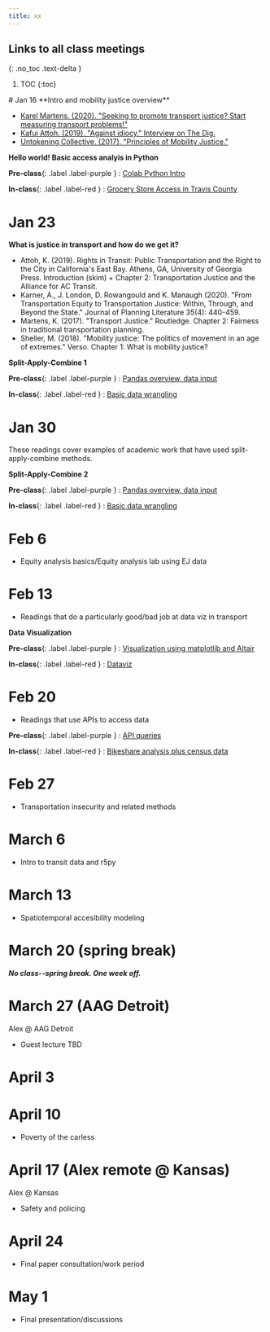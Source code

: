 ```yaml
---
title: xx
---
```


## Links to all class meetings
{: .no_toc .text-delta }

1. TOC
{:toc}

<div class="card">
# Jan 16
**Intro and mobility justice overview**

* [Karel Martens. (2020). "Seeking to promote transport justice? Start measuring transport problems!"](https://www.youtube.com/watch?v=B2kxy6cBjxc)
* [Kafui Attoh. (2019). "Against idiocy." Interview on The Dig.](https://www.thedigradio.com/podcast/against-idiocy-with-kafui-attoh/)
* [Untokening Collective. (2017). "Principles of Mobility Justice."](http://www.untokening.org/updates/2017/11/11/untokening-10-principles-of-mobility-justice)

**Hello world! Basic access analyis in Python**

**Pre-class**{: .label .label-purple }
: [Colab Python Intro](#)

**In-class**{: .label .label-red }
: [Grocery Store Access in Travis County](#)
</div>

# Jan 23
**What is justice in transport and how do we get it?**

* Attoh, K. (2019). Rights in Transit: Public Transportation and the Right to the City in California's East Bay. Athens, GA, University of Georgia Press. Introduction (skim) + Chapter 2: Transportation Justice and the Alliance for AC Transit.
* Karner, A., J. London, D. Rowangould and K. Manaugh (2020). "From Transportation Equity to Transportation Justice: Within, Through, and Beyond the State." Journal of Planning Literature 35(4): 440-459.
* Martens, K. (2017). "Transport Justice." Routledge. Chapter 2: Fairness in traditional transportation planning. 
* Sheller, M. (2018). "Mobility justice: The politics of movement in an age of extremes." Verso. Chapter 1: What is mobility justice?

**Split-Apply-Combine 1**

**Pre-class**{: .label .label-purple }
: [Pandas overview, data input](#)

**In-class**{: .label .label-red }
: [Basic data wrangling](#)

# Jan 30

These readings cover examples of academic work that have used split-apply-combine methods. 

**Split-Apply-Combine 2**

**Pre-class**{: .label .label-purple }
: [Pandas overview, data input](#)

**In-class**{: .label .label-red }
: [Basic data wrangling](#)

# Feb 6

* Equity analysis basics/Equity analysis lab using EJ data


# Feb 13

* Readings that do a particularly good/bad job at data viz in transport

**Data Visualization**

**Pre-class**{: .label .label-purple }
: [Visualization using matplotlib and Altair](#)

**In-class**{: .label .label-red }
: [Dataviz](#)



# Feb 20

* Readings that use APIs to access data

**Pre-class**{: .label .label-purple }
: [API queries](#)

**In-class**{: .label .label-red }
: [Bikeshare analysis plus census data](#)


# Feb 27

* Transportation insecurity and related methods

# March 6

* Intro to transit data and r5py


# March 13

* Spatiotemporal accesibility modeling


# March 20 (spring break)

***No class--spring break. One week off.***

# March 27 (AAG Detroit)

Alex @ AAG Detroit

* Guest lecture TBD

# April 3



# April 10

* Poverty of the carless

# April 17 (Alex remote @ Kansas)

Alex @ Kansas

* Safety and policing

# April 24

* Final paper consultation/work period

# May 1

* Final presentation/discussions